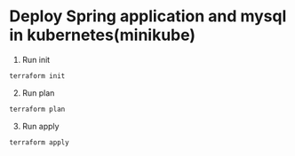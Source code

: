 # Deploy Spring application and mysql in kubernetes(minikube)

1. Run init 
```sh
terraform init
``` 
2. Run plan
```sh
terraform plan
``` 
3. Run apply
```sh
terraform apply 
```
